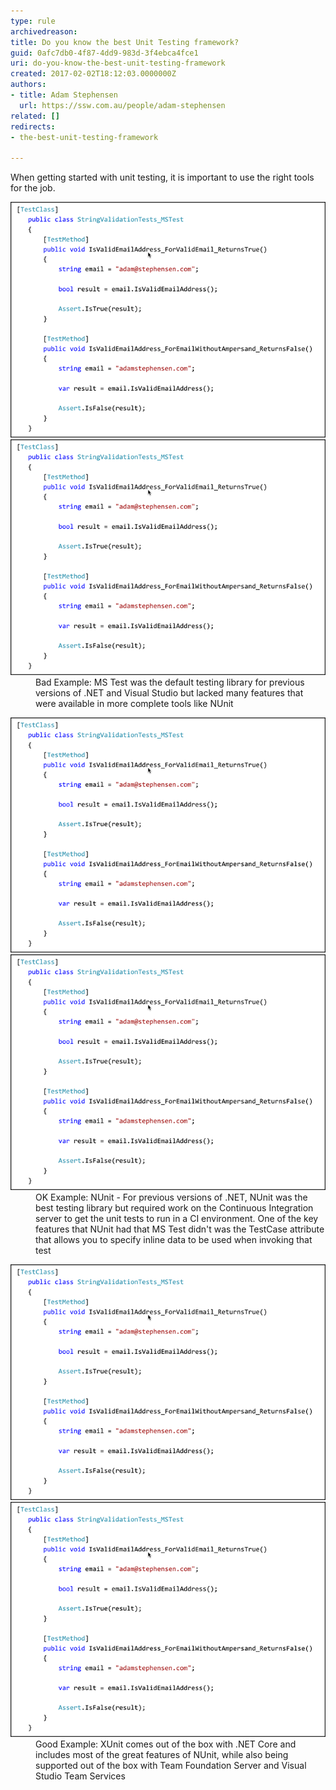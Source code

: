```yaml
---
type: rule
archivedreason: 
title: Do you know the best Unit Testing framework?
guid: 0afc7db0-4f87-4dd9-983d-3f4ebca4fce1
uri: do-you-know-the-best-unit-testing-framework
created: 2017-02-02T18:12:03.0000000Z
authors:
- title: Adam Stephensen
  url: https://ssw.com.au/people/adam-stephensen
related: []
redirects:
- the-best-unit-testing-framework

---
```


When getting started with unit testing, it is important to use the right tools for the job.

<!--endintro-->
<dl class="badImage"><dt><img src="bestunittest-bad1.png" alt="bestunittest-bad1.png"></dt><dt><img src="bestunittest-bad1.png" alt="bestunittest-bad2.png"></dt><dd>Bad Example: MS Test was the default testing library for previous versions of .NET and Visual Studio but lacked many features that were available in more complete tools like NUnit<br></dd></dl><dl class="image"><dt><img src="bestunittest-bad1.png" alt="bestunittest-ok1.png"></dt><dt><img src="bestunittest-bad1.png" alt="bestunittest-ok2.png"></dt><dd>OK Example: NUnit - For previous versions of .NET, NUnit was the best testing library but required work on the Continuous Integration server to get the unit tests to run in a CI environment. One of the key features that NUnit had that MS Test didn't was the TestCase attribute that allows you to specify inline data to be used when invoking that test<br></dd></dl> <dl class="goodImage"> <dt><img src="bestunittest-bad1.png" alt="bestunittest-good1.png"></dt><dt><img src="bestunittest-bad1.png" alt="bestunittest-good2.png"></dt><dd>Good Example: XUnit comes out of the box with .NET Core and includes most of the great features of NUnit, while also being supported out of the box with Team Foundation Server and Visual Studio Team Services <br></dd></dl>
